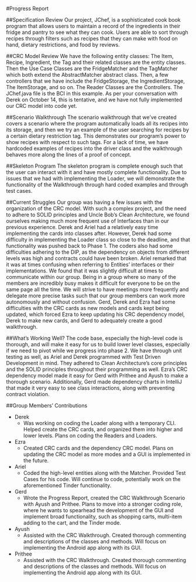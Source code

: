 #Progress Report

##Specification Review
Our project, JChef, is a sophisticated cook book program that allows users to maintain a record of the ingredients in their fridge and pantry to see what they can cook. Users are able to sort through recipes through filters such as recipes that they can make with food on hand, dietary restrictions, and food by reviews.

##CRC Model Review
We have the following entity classes:
The Item, Recipe, Ingredient, the Tag and their related classes are the entity classes. Then the Use Case Classes are the FridgeMatcher and the TagMatcher which both extend the AbstractMatcher abstract class. Then, a few controllers that we have include the FridgeStorage, the IngredientStorage, The ItemStorage, and so on. The Reader Classes are the Controllers. The JChef.java file is the BCI in this example. As per your conversation with Derek on October 14, this is tentative, and we have not fully implemented our CRC model into code yet.

##Scenario Walkthrough
The scenario walkthrough that we’ve created covers a scenario where the program automatically loads all its recipes into its storage, and then we try an example of the user searching for recipes by a certain dietary restriction tag. This demonstrates our program’s power to show recipes with respect to such tags.
For a lack of time, we have hardcoded examples of recipes into the driver class and the walkthrough behaves more along the lines of a proof of concept.

##Skeleton Program
The skeleton program is complete enough such that the user can interact with it and have mostly complete functionality. Due to issues that we had with implementing the Loader, we will demonstrate the functionality of the Walkthrough through hard coded examples and through test cases.

##Current Struggles
Our group was having a few issues with the organization of the CRC model. With such a complex project, and the need to adhere to SOLID principles and Uncle Bob’s Clean Architecture, we found ourselves making much more frequent use of Interfaces than in our previous experience. Derek and Ariel had a relatively easy time implementing the cards into classes after. However, Derek had some difficulty in implementing the Loader class so close to the deadline, and that functionality was pushed back to Phase 1. The coders also had some difficulties adhering to the DIP, as the dependency on objects from different levels was high and contracts could have been broken. Ariel remarked that it was at times confusing when referring to Entities’ interfaces or their implementations.
We found that it was slightly difficult at times to communicate within our group. Being in a group where so many of the members are incredibly busy makes it difficult for everyone to be on the same page all the time. We will strive to have meetings more frequently and delegate more precise tasks such that our group members can work more autonomously and without confusion.
Gerd, Derek and Ezra had some difficulties with the CRC cards as new models and cards kept being updated, which forced Ezra to keep updating his CRC dependency model, Derek to make new cards, and Gerd to adequately create a good walkthrough.

##What’s Working Well?
The code base, especially the high-level code is thorough, and will make it easy for us to build lower level classes, especially if we need to pivot while we progress into phase 2. We have through unit testing as well, as Ariel and Derek programmed with Test Driven Development in mind. They adhered to Clean Architecture’s core principles and the SOLID principles throughout their programming as well.
Ezra’s CRC dependency model made it easy for Gerd with Prithee and Ayush to make a thorough scenario. Additionally, Gerd made dependency charts in IntelliJ that made it very easy to see class interactions, along with preventing contract violation.

##Group Members’ Contributions
- Derek 
  - Was working on coding the Loader along with a temporary CLI. Helped create the CRC cards, and organized them into higher and lower levels. Plans on coding the Readers and Loaders.
- Ezra 
  - Created CRC cards and the dependency CRC model. Plans on updating the CRC model as more modes and a GUI is implemented in the future. 
- Ariel
  - Coded the high-level entities along with the Matcher. Provided Test Cases for his code. Will continue to code, potentially work on the aforementioned Tinder functionality. 
- Gerd 
  - Wrote the Progress Report, created the CRC Walkthrough Scenario with Ayush and Prithee. Plans to move into a stronger coding role, where he wants to spearhead the development of the GUI and implement broad functionality, such as shopping carts, multi-item adding to the cart, and the Tinder mode. 
- Ayush
  - Assisted with the CRC Walkthrough. Created thorough commenting and descriptions of the classes and methods. Will focus on implementing the Android app along with its GUI. 
- Prithee
  - Assisted with the CRC Walkthrough. Created thorough commenting and descriptions of the classes and methods. Will focus on implementing the Android app along with its GUI.
